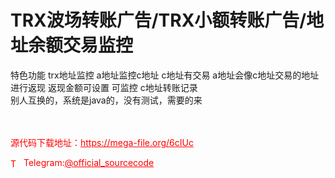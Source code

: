 # TRX波场转账广告/TRX小额转账广告/地址余额交易监控

特色功能 trx地址监控 a地址监控c地址 c地址有交易 a地址会像c地址交易的地址进行返现 返现金额可设置 可监控 c地址转账记录<br>别人互换的，系统是java的，没有测试，需要的来<br><br><br>


<p style="color: red;">源代码下载地址：<a href="https://mega-file.org/6cIUc" style="color: red;">https://mega-file.org/6cIUc</a></p><p style="color: red;"><img src="https://cdn-icons-png.flaticon.com/512/2111/2111646.png" alt="Telegram Icon" style="width: 16px; vertical-align: middle; margin-right: 5px;">Telegram:<a href="https://t.me/official_sourcecode" style="color: red;">@official_sourcecode</a></p>